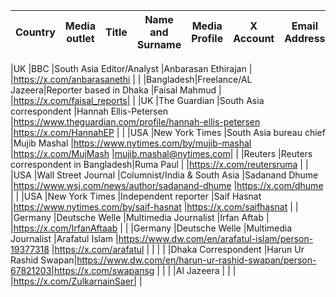 |Country   |Media outlet        |Title                              |Name and Surname      |Media Profile                                               |X Account                   |Email Address           |
|----------|--------------------|-----------------------------------|----------------------|------------------------------------------------------------|----------------------------|------------------------|

|UK        |BBC                 |South Asia Editor/Analyst          |Anbarasan Ethirajan   |                                                            |https://x.com/anbarasanethi |                        |
|Bangladesh|Freelance/AL Jazeera|Reporter based in Dhaka            |Faisal Mahmud         |                                                            |https://x.com/faisal_reports|                        |
|UK        |The Guardian        |South Asia correspondent           |Hannah Ellis-Petersen |https://www.theguardian.com/profile/hannah-ellis-petersen   |https://x.com/HannahEP      |                        |
|USA       |New York Times      |South Asia bureau chief            |Mujib Mashal          |https://www.nytimes.com/by/mujib-mashal                     |https://x.com/MujMash       |mujib.mashal@nytimes.com|
|          |Reuters             |Reuters correspondent in Bangladesh|Ruma Paul             |                                                            |https://x.com/reutersruma   |                        |
|USA       |Wall Street Journal |Columnist/India & South Asia       |Sadanand Dhume        |https://www.wsj.com/news/author/sadanand-dhume              |https://x.com/dhume         |                        |
|USA       |New York Times      |Independent reporter               |Saif Hasnat           |https://www.nytimes.com/by/saif-hasnat                      |https://x.com/saifhasnat    |                        |
|Germany   |Deutsche Welle      |Multimedia Journalist              |Irfan Aftab           |                                                            |https://x.com/IrfanAftaab   |                        |
|Germany   |Deutsche Welle      |Multimedia Journalist              |Arafatul Islam        |https://www.dw.com/en/arafatul-islam/person-19377318        |https://x.com/arafatul      |                        |
|          |                    |Dhaka Correspondent                |Harun Ur Rashid Swapan|https://www.dw.com/en/harun-ur-rashid-swapan/person-67821203|https://x.com/swapansg      |                        |
|          |Al Jazeera          |                                   |                      |                                                            |https://x.com/ZulkarnainSaer|                        |

